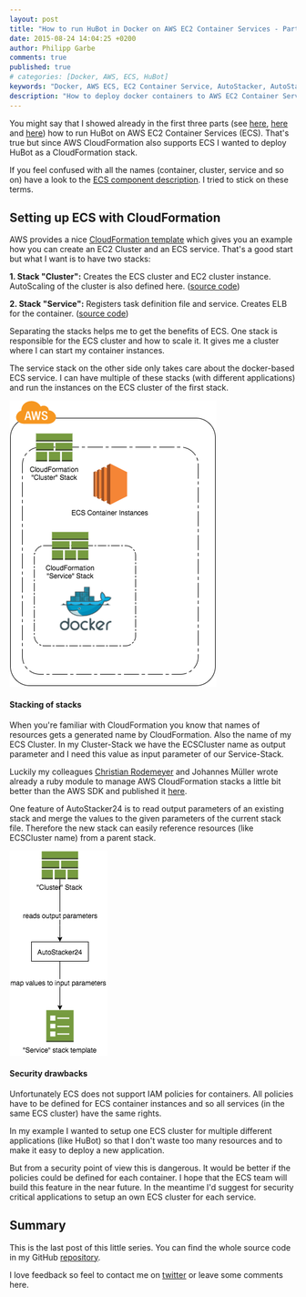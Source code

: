 ```yaml
---
layout: post
title: "How to run HuBot in Docker on AWS EC2 Container Services - Part 4"
date: 2015-08-24 14:04:25 +0200
author: Philipp Garbe
comments: true
published: true
# categories: [Docker, AWS, ECS, HuBot]
keywords: "Docker, AWS ECS, EC2 Container Service, AutoStacker, AutoStacke24, CloudFormation, HuBot"
description: "How to deploy docker containers to AWS EC2 Container Services ECS with CloudFormation and AutoStacker24"
---
```



You might say that I showed already in the first three parts (see [here](http://garbe.io/blog/2015/03/24/how-to-run-hubot-in-docker-on-aws-ec2-container-services-part-1/), [here](http://garbe.io/blog/2015/05/11/how-to-run-hubot-in-docker-on-aws-ec2-container-services-part-2/) and [here](http://garbe.io/blog/2015/07/10/how-to-run-hubot-in-docker-on-aws-ec2-container-services-part-3/)) how to run HuBot on AWS EC2 Container Services (ECS). That's true but since AWS CloudFormation also supports ECS I wanted to deploy HuBot as a CloudFormation stack.


If you feel confused with all the names (container, cluster, service and so on) have a look to the [ECS component description](http://docs.aws.amazon.com/AmazonECS/latest/developerguide/Welcome.html). I tried to stick on these terms.

## Setting up ECS with CloudFormation
AWS provides a nice [CloudFormation template](http://docs.aws.amazon.com/AWSCloudFormation/latest/UserGuide/quickref-ecs.html) which gives you an example how you can create an EC2 Cluster and an ECS service.
That's a good start but what I want is to have two stacks:

**1. Stack "Cluster":** Creates the ECS cluster and EC2 cluster instance. AutoScaling of the cluster is also defined here. ([source code](https://github.com/pgarbe/tatsu-hubot/blob/master/ecs-cluster-stack.json))

**2. Stack "Service":** Registers task definition file and service. Creates ELB for the container. ([source code](https://github.com/pgarbe/tatsu-hubot/blob/master/tatsu-hubot-stack.json))

Separating the stacks helps me to get the benefits of ECS. One stack is responsible for the ECS cluster and how to scale it. It gives me a cluster where I can start my container instances.

The service stack on the other side only takes care about the docker-based ECS service. I can have multiple of these stacks (with different applications) and run the instances on the ECS cluster of the first stack.

![Two CloudFormation stacks for ECS cluster and ECS service](/assets/hubot_ecs.png)

#### Stacking of stacks
When you're familiar with CloudFormation you know that names of resources gets a generated name by CloudFormation. Also the name of my ECS Cluster. In my Cluster-Stack we have the ECSCluster name as output parameter and I need this value as input parameter of our Service-Stack.

Luckily my colleagues [Christian Rodemeyer](http://atombrenner.blogspot.de/) and Johannes Müller wrote already a ruby module to manage AWS CloudFormation stacks a little bit better than the AWS SDK and published it [here](https://github.com/autoscout24/autostacker24).

One feature of AutoStacker24 is to read output parameters of an existing stack and merge the values to the given parameters of the current stack file. Therefore the new stack can easily reference resources (like ECSCluster name) from a parent stack.

![Stacking stacks with AutoStacker24](/assets/hubot_autostacker24.png)

#### Security drawbacks
Unfortunately ECS does not support IAM policies for containers. All policies have to be defined for ECS container instances and so all services (in the same ECS cluster) have the same rights.

In my example I wanted to setup one ECS cluster for multiple different applications (like HuBot) so that I don't waste too many resources and to make it easy to deploy a new application.

But from a security point of view this is dangerous. It would be better if the policies could be defined for each container. I hope that the ECS team will build this feature in the near future. In the meantime I'd suggest for security critical applications to setup an own ECS cluster for each service.


## Summary
This is the last post of this little series. You can find the whole source code in my GitHub [repository](https://github.com/pgarbe/tatsu-hubot).

I love feedback so feel to contact me on [twitter](https://twitter.com/pgarbe) or leave some comments here.
